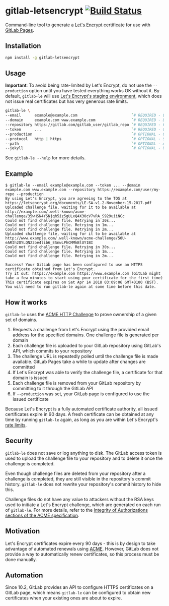 # gitlab-letsencrypt [![Build Status](https://travis-ci.org/rolodato/gitlab-letsencrypt.svg?branch=master)](https://travis-ci.org/rolodato/gitlab-letsencrypt)

Command-line tool to generate a [Let's Encrypt](https://letsencrypt.org) certificate for use with [GitLab Pages](https://pages.gitlab.io/).

## Installation

```sh
npm install -g gitlab-letsencrypt
```

## Usage

**Important**: To avoid being rate-limited by Let's Encrypt, do not use the `--production` option until you have tested everything works OK without it.
By default, `gitlab-le` will use [Let's Encrypt's staging environment](https://letsencrypt.org/docs/staging-environment/), which does not issue real certificates but has very generous rate limits.

```sh
gitlab-le \
--email      example@example.com                        `# REQUIRED - Let's Encrypt email address` \
--domain     example.com www.example.com                `# REQUIRED - Domain(s) that the cert will be issued for (separated by spaces)` \
--repository https://gitlab.com/gitlab_user/gitlab_repo `# REQUIRED - Full URL to your GitLab repository` \
--token      ...                                        `# REQUIRED - GitLab personal access token, see https://gitlab.com/profile/personal_access_tokens` \
--production                                            `# OPTIONAL - Obtain a real certificate instead of a dummy one and configure your repository to use it`
--protocol   http | https                               `# OPTIONAL - Specify the protocol to use to check the deployed challenge file, default is http`
--path                                                  `# OPTIONAL - Absolute path in your repository where challenge files should be uploaded`
--jekyll                                                `# OPTIONAL - Upload challenge files with a Jekyll-compatible YAML front matter` \
```

See `gitlab-le --help` for more details.

## Example

```
$ gitlab-le --email example@example.com --token ... --domain example.com www.example.com --repository https://example.com/user/my-repo --production
By using Let's Encrypt, you are agreeing to the TOS at https://letsencrypt.org/documents/LE-SA-v1.2-November-15-2017.pdf
Uploaded challenge file, waiting for it to be available at http://example.com/.well-known/acme-challenge/35wHSN4YSNjqh5iz5gULxQ4X30cV7vRA_S929uiiNCc
Could not find challenge file. Retrying in 30s...
Could not find challenge file. Retrying in 1m...
Could not find challenge file. Retrying in 2m...
Uploaded challenge file, waiting for it to be available at http://www.example.com/.well-known/acme-challenge/50U-eARIh2OYLQN22oe4lib6_ESnwLPhCMMkBlUY1BI
Could not find challenge file. Retrying in 30s...
Could not find challenge file. Retrying in 1m...
Could not find challenge file. Retrying in 2m...

Success! Your GitLab page has been configured to use an HTTPS certificate obtained from Let's Encrypt.
Try it out: https://example.com https://www.example.com (GitLab might take a few minutes to start using your certificate for the first time)
This certificate expires on Sat Apr 14 2018 03:09:06 GMT+0100 (BST). You will need to run gitlab-le again at some time before this date.
```

## How it works

`gitlab-le` uses the [ACME HTTP Challenge](https://tools.ietf.org/html/draft-ietf-acme-acme-09#section-8.3) to prove ownership of a given set of domains.

1. Requests a challenge from Let's Encrypt using the provided email address for the specified domains. One challenge file is generated per domain
2. Each challenge file is uploaded to your GitLab repository using GitLab's API, which commits to your repository
3. The challenge URL is repeatedly polled until the challenge file is made available. GitLab Pages take a while to update after changes are committed
4. If Let's Encrypt was able to verify the challenge file, a certificate for that domain is issued
5. Each challenge file is removed from your GitLab repository by committing to it through the GitLab API
6. If `--production` was set, your GitLab page is configured to use the issued certificate

Because Let's Encrypt is a fully automated certificate authority, all issued certificates expire in 90 days.
A fresh certificate can be obtained at any time by running `gitlab-le` again, as long as you are within Let's Encrypt's [rate limits](https://letsencrypt.org/docs/rate-limits/).

## Security

`gitlab-le` does not save or log anything to disk.
The GitLab access token is used to upload the challenge file to your repository and to delete it once the challenge is completed.

Even though challenge files are deleted from your repository after a challenge is completed, they are still visible in the repository's commit history.
`gitlab-le` does not rewrite your repository's commit history to hide this.

Challenge files do not have any value to attackers without the RSA keys used to initiate a Let's Encrypt challenge, which are generated on each run of `gitlab-le`.
For more details, refer to the [Integrity of Authorizations sections of the ACME specification](https://tools.ietf.org/html/draft-ietf-acme-acme-09#section-10.2).

## Motivation

Let's Encrypt certificates expire every 90 days - this is by design to take advantage of automated renewals using [ACME](https://tools.ietf.org/html/draft-ietf-acme-acme-01).
However, GitLab does not provide a way to automatically renew certificates, so this process must be done manually.

## Automation

Since 10.2, GitLab provides an API to configure HTTPS certificates on a GitLab page, which means `gitlab-le` can be configured to obtain new certificates when your existing ones are about to expire.